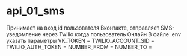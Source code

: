 # api_01_sms
Принимает на вход id пользователя Вконтакте, отправляет SMS-уведомление через Twilio когда пользователь Онлайн
В файле .env указать параметры
  VK_TOKEN = 
  TWILIO_ACCOUNT_SID = 
  TWILIO_AUTH_TOKEN = 
  NUMBER_FROM = 
  NUMBER_TO =
